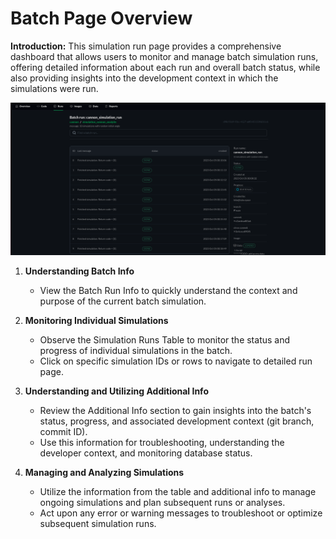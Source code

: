 # Batch Page Overview

**Introduction:**
This simulation run page provides a comprehensive dashboard that allows users to monitor and manage batch simulation runs, offering detailed information about each run and overall batch status, while also providing insights into the development context in which the simulations were run.

![png](img/batch0.png "Batch page overview")

1. **Understanding Batch Info**
   - View the Batch Run Info to quickly understand the context and purpose of the current batch simulation.

2. **Monitoring Individual Simulations**
   - Observe the Simulation Runs Table to monitor the status and progress of individual simulations in the batch.
   - Click on specific simulation IDs or rows to navigate to detailed run page.

3. **Understanding and Utilizing Additional Info**
   - Review the Additional Info section to gain insights into the batch's status, progress, and associated development context (git branch, commit ID).
   - Use this information for troubleshooting, understanding the developer context, and monitoring database status.

4. **Managing and Analyzing Simulations**
   - Utilize the information from the table and additional info to manage ongoing simulations and plan subsequent runs or analyses.
   - Act upon any error or warning messages to troubleshoot or optimize subsequent simulation runs.